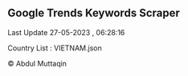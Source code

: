 

## Google Trends Keywords Scraper 
 
Last Update 27-05-2023 , 06:28:16

Country List :
VIETNAM.json



© Abdul Muttaqin 
